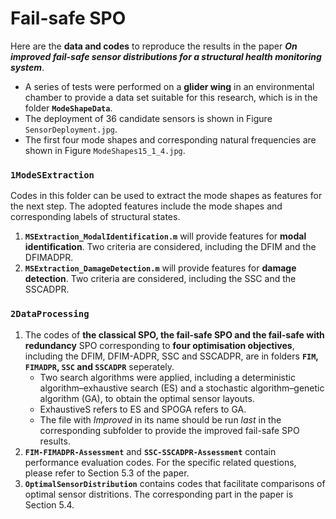 # Fail-safe SPO
Here are the **data and codes** to reproduce the results in the paper ***On improved fail-safe sensor distributions for a structural health monitoring system***.

- A series of tests were performed on a **glider wing** in an environmental chamber to provide a data set suitable for this research, which is in the folder **`ModeShapeData`**. 
- The deployment of 36 candidate sensors is shown in Figure `SensorDeployment.jpg`.
- The first four mode shapes and corresponding natural frequencies are shown in Figure `ModeShapes15_1_4.jpg`.

### `1ModeSExtraction`
Codes in this folder can be used to extract the mode shapes as features for the next step. The adopted features include the mode shapes and corresponding labels of structural states.
1. **`MSExtraction_ModalIdentification.m`** will provide features for **modal identification**. Two criteria are considered, including the DFIM and the DFIMADPR.
2. **`MSExtraction_DamageDetection.m`** will provide features for **damage detection**. Two criteria are considered, including the SSC and the SSCADPR.

### `2DataProcessing`
1. The codes of **the classical SPO, the fail-safe SPO and the fail-safe with redundancy** SPO corresponding to **four optimisation objectives**, including the DFIM, DFIM-ADPR, SSC and SSCADPR, are in folders **`FIM`, `FIMADPR`, `SSC` and `SSCADPR`** seperately.
   - Two search algorithms were applied, including a deterministic algorithm–exhaustive search (ES) and a stochastic algorithm–genetic algorithm (GA), to obtain the optimal sensor layouts.
   - ExhaustiveS refers to ES and SPOGA refers to GA. 
   - The file with _Improved_ in its name should be run _last_ in the corresponding subfolder to provide the improved fail-safe SPO results.
2. **`FIM-FIMADPR-Assessment`** and **`SSC-SSCADPR-Assessment`** contain performance evaluation codes. For the specific related questions, please refer to Section 5.3 of the paper. 
3. **`OptimalSensorDistribution`** contains codes that facilitate comparisons of optimal sensor distritions. The corresponding part in the paper is Section 5.4.

